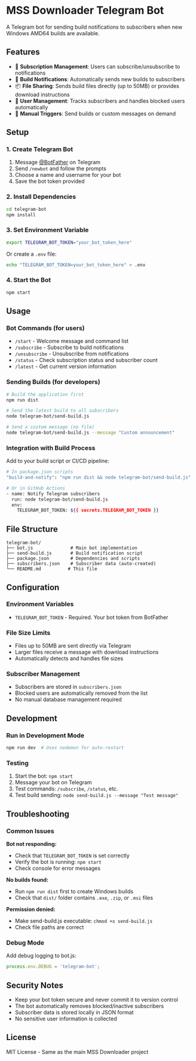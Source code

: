 # MSS Downloader Telegram Bot

A Telegram bot for sending build notifications to subscribers when new Windows AMD64 builds are available.

## Features

- 📱 **Subscription Management**: Users can subscribe/unsubscribe to notifications
- 🚀 **Build Notifications**: Automatically sends new builds to subscribers  
- 📦 **File Sharing**: Sends build files directly (up to 50MB) or provides download instructions
- 👥 **User Management**: Tracks subscribers and handles blocked users automatically
- 🔧 **Manual Triggers**: Send builds or custom messages on demand

## Setup

### 1. Create Telegram Bot

1. Message [@BotFather](https://t.me/botfather) on Telegram
2. Send `/newbot` and follow the prompts
3. Choose a name and username for your bot
4. Save the bot token provided

### 2. Install Dependencies

```bash
cd telegram-bot
npm install
```

### 3. Set Environment Variable

```bash
export TELEGRAM_BOT_TOKEN="your_bot_token_here"
```

Or create a `.env` file:
```bash
echo "TELEGRAM_BOT_TOKEN=your_bot_token_here" > .env
```

### 4. Start the Bot

```bash
npm start
```

## Usage

### Bot Commands (for users)

- `/start` - Welcome message and command list
- `/subscribe` - Subscribe to build notifications
- `/unsubscribe` - Unsubscribe from notifications  
- `/status` - Check subscription status and subscriber count
- `/latest` - Get current version information

### Sending Builds (for developers)

```bash
# Build the application first
npm run dist

# Send the latest build to all subscribers
node telegram-bot/send-build.js

# Send a custom message (no file)
node telegram-bot/send-build.js --message "Custom announcement"
```

### Integration with Build Process

Add to your build script or CI/CD pipeline:

```bash
# In package.json scripts
"build-and-notify": "npm run dist && node telegram-bot/send-build.js"

# Or in GitHub Actions
- name: Notify Telegram subscribers
  run: node telegram-bot/send-build.js
  env:
    TELEGRAM_BOT_TOKEN: ${{ secrets.TELEGRAM_BOT_TOKEN }}
```

## File Structure

```
telegram-bot/
├── bot.js              # Main bot implementation
├── send-build.js       # Build notification script
├── package.json        # Dependencies and scripts
├── subscribers.json    # Subscriber data (auto-created)
└── README.md          # This file
```

## Configuration

### Environment Variables

- `TELEGRAM_BOT_TOKEN` - Required. Your bot token from BotFather

### File Size Limits

- Files up to 50MB are sent directly via Telegram
- Larger files receive a message with download instructions
- Automatically detects and handles file sizes

### Subscriber Management

- Subscribers are stored in `subscribers.json`
- Blocked users are automatically removed from the list
- No manual database management required

## Development

### Run in Development Mode

```bash
npm run dev  # Uses nodemon for auto-restart
```

### Testing

1. Start the bot: `npm start`
2. Message your bot on Telegram
3. Test commands: `/subscribe`, `/status`, etc.
4. Test build sending: `node send-build.js --message "Test message"`

## Troubleshooting

### Common Issues

**Bot not responding:**
- Check that `TELEGRAM_BOT_TOKEN` is set correctly
- Verify the bot is running: `npm start`
- Check console for error messages

**No builds found:**
- Run `npm run dist` first to create Windows builds
- Check that `dist/` folder contains `.exe`, `.zip`, or `.msi` files

**Permission denied:**
- Make send-build.js executable: `chmod +x send-build.js`
- Check file paths are correct

### Debug Mode

Add debug logging to bot.js:
```javascript
process.env.DEBUG = 'telegram-bot';
```

## Security Notes

- Keep your bot token secure and never commit it to version control
- The bot automatically removes blocked/inactive subscribers
- Subscriber data is stored locally in JSON format
- No sensitive user information is collected

## License

MIT License - Same as the main MSS Downloader project
